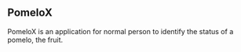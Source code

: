 ## PomeloX
PomeloX is an application for normal person to identify the status of a pomelo, the fruit.
